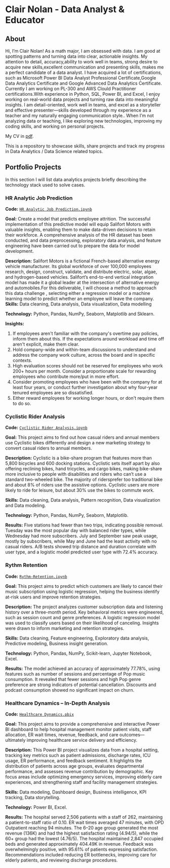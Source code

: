 # Clair Nolan - Data Analyst & Educator
## About
Hi, I’m Clair Nolan! As a math major, I am obsessed with data. I am good at spotting patterns and  turning data into clear, actionable insights. My attention to detail, accuracy,ability to work well in teams, strong desire to acquire new skills,excellent communication and presenting skills, makes me a perfect candidate of a data analyst. 
I have acquired a lot of certifications, such as Microsoft Power BI Data Analyst Professional Certificate,Google Data Analytics Certificate and Google Advanced Data Analytics Certificate. Currently I am working on PL-300 and AWS Clould Practitioner certifications.With experience in Python, SQL, Power BI, and Excel, I enjoy working on real-world data projects and turning raw data into meaningful insights. 
I am detail-oriented, work well in teams, and excel as a storyteller and effective presenter—skills developed through my experience as a teacher and my naturally engaging communication style.. 
When I’m not analyzing data or teaching, I like exploring new technologies, improving my coding skills, and working on personal projects.

My CV in [pdf](https://github.com/Clairzhq/Data-Analysis-Portfolio/blob/main/Clair%20Nolan.pdf).

This is a repository to showcase skills, share projects and track my progress in Data Analytics / Data Science related topics.


## Portfolio Projects
In this section I will list data analytics projects briefly describing the technology stack used to solve cases.

### HR Analytic Job Prediction  
**Code:** [`HR Analytic Job Prediction.ipynb`](https://github.com/Clairzhq/HR-Analytics-Job-Prediction/blob/main/Hr%20Analytic%20Job%20Prediction.ipynb)

**Goal:** Create a model that predicts employee attrition. The successful implementation of this predictive model will equip Salifort Motors with valuable insights, enabling them to make data-driven decisions to retain their workforce. A comprehensive analysis of the HR dataset has been conducted, and data preprocessing, exploratory data analysis, and feature engineering have been carried out to prepare the data for model development.  

**Description:** Salifort Motors is a fictional French-based alternative energy vehicle manufacturer. Its global workforce of over 100,000 employees research, design, construct, validate, and distribute electric, solar, algae, and hydrogen-based vehicles. Salifort’s end-to-end vertical integration model has made it a global leader at the intersection of alternative energy and automobiles.For this deliverable, I will choose a method to approach this data challenge , selecting either a regression model or a machine learning model to predict whether an employee will leave the company.
**Skills:** Data cleaning, Data analysis, Data visualization, Data modelling

**Technology:** Python, Pandas, NumPy, Seaborn, Matplotlib and Sklearn.

**Insights:**
1. If employees aren't familiar with the company's overtime pay policies, inform them about this. If the expectations around workload and time off aren't explicit, make them clear. 
2. Hold company-wide and within-team discussions to understand and address the company work culture, across the board and in specific contexts. 
3. High evaluation scores should not be reserved for employees who work 200+ hours per month. Consider a proportionate scale for rewarding employees who contribute more/put in more effort. 
4. Consider promoting employees who have been with the company for at least four years, or conduct further investigation about why four-year tenured employees are so dissatisfied. 
5. Either reward employees for working longer hours, or don't require them to do so.

###   Cyclistic Rider Analysis
**Code:** [`Cyclistic Rider Analysis.ipynb`](https://github.com/Clairzhq/Cyclistic-Rider-Analysis/blob/main/Cyclistic%20Rider%20Analysis.ipynb)

**Goal:** This project aims to find out how casual riders and annual members use Cyclistic bikes differently and design a new marketing strategy to convert casual riders to annual members.  

**Description:** Cyclistic is a bike-share program that features more than 5,800 bicycles and 600 docking stations. Cyclistic sets itself apart by also offering reclining bikes, hand tricycles, and cargo bikes, making bike-share more inclusive to people with disabilities and riders who can’t use a standard two-wheeled bike. The majority of ridersprefer too traditional bike and about 8% of riders use the assistive options. Cyclistic users are more likely to ride for leisure, but about 30% use the bikes to commute work.  

**Skills:** Data cleaning, Data analysis, Pattern recognition, Data visualization and Data modeling.  

**Technology:** Python, Pandas, NumPy, Seaborn, Matplotlib.  

**Results:** Five stations had fewer than two trips, indicating possible removal. Tuesday was the most popular day with balanced rider types, while Wednesday had more subscribers. July and September saw peak usage, mostly by subscribers, while May and June had the least activity with no casual riders. A/B tests showed trip distance and duration correlate with user type, and a logistic model predicted user type with 72.4% accuracy.

### Rythm Retention

**Code:** [`Rythm-Retention.ipynb`](https://github.com/Clairzhq/Rythm-Retention/blob/main/Rythm%20Retention.ipynb)

**Goal:** This project aims to predict which customers are likely to cancel their music subscription using logistic regression, helping the business identify at-risk users and improve retention strategies.

**Description:** The project analyzes customer subscription data and listening history over a three-month period. Key behavioral metrics were engineered, such as session count and genre preferences. A logistic regression model was used to classify users based on their likelihood of canceling. Insights were drawn to inform marketing and retention strategies.

**Skills:** Data cleaning, Feature engineering, Exploratory data analysis, Predictive modeling, Business insight generation.

**Technology:** Python, Pandas, NumPy, Scikit-learn, Jupyter Notebook, Excel.

**Results:** The model achieved an accuracy of approximately 77.78%, using features such as number of sessions and percentage of Pop music consumption. It revealed that fewer sessions and high Pop genre preference are strong indicators of potential cancellation. Discounts and podcast consumption showed no significant impact on churn.


### Healthcare Dynamics – In-Depth Analysis

**Code:** [`Healthcare Dynamics.pbix`](https://github.com/Clairzhq/Hospital-Power-BI-Project)

**Goal:** This project aims to provide a comprehensive and interactive Power BI dashboard to help hospital management monitor patient visits, staff allocation, ER wait times, revenue, feedback, and care outcomes—ultimately improving healthcare service delivery and efficiency.

**Description:** This Power BI project visualizes data from a hospital setting, tracking key metrics such as patient admissions, discharge rates, ICU usage, ER performance, and feedback sentiment. It highlights the distribution of patients across age groups, evaluates departmental performance, and assesses revenue contribution by demographic. Key focus areas include optimizing emergency services, improving elderly care experiences, and strengthening staff and facility management strategies.

**Skills:** Data modeling, Dashboard design, Business intelligence, KPI tracking, Data storytelling.

**Technology:** Power BI, Excel.

**Results:** The hospital served 2,506 patients with a staff of 262, maintaining a patient-to-staff ratio of 0.10. ER wait times averaged 47 minutes, with OPD Outpatient reaching 94 minutes. The 6–20 age group generated the most revenue (136K) and had the highest satisfaction rating (4.94/5), while the 60+ group had the lowest (4.76/5). The hospital maintained 2,847 occupied beds and generated approximately 404.49K in revenue. Feedback was overwhelmingly positive, with 95.61% of patients expressing satisfaction. Recommendations included reducing ER bottlenecks, improving care for elderly patients, and reviewing discharge procedures.
